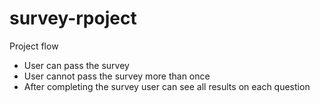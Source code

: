 # survey-rpoject

Project flow

- User can pass the survey
- User cannot pass the survey more than once
- After completing the survey user can see all results on each question
